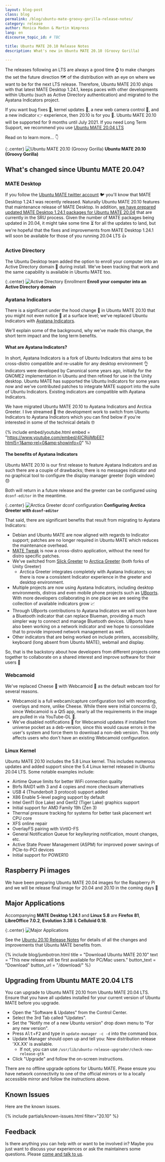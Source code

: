 ```yaml
---
layout: blog-post
class: blog
permalink: /blog/ubuntu-mate-groovy-gorilla-release-notes/
category: release
author: Monica Madon & Martin Wimpress
lang: en
discourse_topic_id: # TBC

title: Ubuntu MATE 20.10 Release Notes
description: What's new in Ubuntu MATE 20.10 (Groovy Gorilla)

---
```


The releases following an LTS are always a good time ⌚ to make changes the set
the future direction 🗺️ of the distribution with an eye on where we want to be for
the next LTS release. Therefore, Ubuntu MATE 20.10 ships with that latest MATE
Desktop 1.24.1, keeps paces with other developments within Ubuntu (such as
Active Directory authentication) and migrated to the Ayatana Indicators project.

If you want bug fixes :bug:, kernel updates :corn:, a new web camera control :movie_camera:,
and a new indicator :point_right: experience, then 20.10 is for you :tada:. Ubuntu MATE 20.10
will be supported for 9 months until July 2021. If you need Long Term
Support, we recommend you use [Ubuntu MATE 20.04 LTS](website!)

Read on to learn more... :point_down:

{:.center}
![Ubuntu MATE 20.10 (Groovy Gorilla)](/images/blog/groovy/groovy-gorilla-desktop.png)
**Ubuntu MATE 20.10 (Groovy Gorilla)**

## What's changed since Ubuntu MATE 20.04?

### MATE Desktop

If you follow the [Ubuntu MATE twitter account](https://twitter.com/ubuntu_mate) 🐦
you'll know that MATE Desktop 1.24.1 was recently released. Naturally Ubuntu
MATE 20.10 features that maintenance release of MATE Desktop. In addition, [we
have prepared updated MATE Desktop 1.24.1 packages for Ubuntu MATE 20.04](https://pad.lv/1891891)
that are currently in the SRU process. Given the number of MATE packages being
updated in 20.04, it might take some time ⏳ for all the updates to land, but
we're hopeful that the fixes and improvements from MATE Desktop 1.24.1 will
soon be available for those of you running 20.04 LTS 👍

### Active Directory

The Ubuntu Desktop team added the option to enroll your computer into an
Active Directory domain 🔑 during install. We've been tracking that work and the
same capability is available in Ubuntu MATE too.

{:.center}
![Active Directory Enrollment](/images/blog/groovy/active-directory.png)
**Enroll your computer into an Active Directory domain**

### Ayatana Indicators

There is a significant under the hood change 🔧 in Ubuntu MATE 20.10 that you
might not even notice 👀 at a surface level; we've replaced Ubuntu Indicators
with [Ayatana Indicators](https://github.com/AyatanaIndicators).

We'll explain some of the background, why we've made this change, the short
term impact and the long term benefits.

#### What are Ayatana Indicators?

In short, Ayatana Indicators is a fork of Ubuntu Indicators that aims to be
cross-distro compatible and re-usable for any desktop environment 👌 Indicators
were developed by Canonical some years ago, initially for the GNOME2
implementation in Ubuntu and then refined for use in the Unity desktop. Ubuntu
MATE has supported the Ubuntu Indicators for some years now and we've contributed
patches to integrate MATE support into the suite of Ubuntu Indicators. Existing
indicators are compatible with Ayatana Indicators.

We have migrated Ubuntu MATE 20.10 to Ayatana Indicators and Arctica Greeter. I
live streamed 📡 the development work to switch from Ubuntu Indicators to
Ayatana Indicators which you can find below if you're interested in some of the
technical details 🤓

{% include embed/youtube.html
    embed = "https://www.youtube.com/embed/4ICRjjjMbEE?html5=1&amp;rel=0&amp;showinfo=0"
%}

#### The benefits of Ayatana Indicators

Ubuntu MATE 20.10 is our first release to feature Ayatana Indicators and as
such there are a couple of drawbacks; there is no messages indicator and no
graphical tool to configure the display manager greeter (login window) 😞

Both will return in a future release and the greeter can be configured
using `dconf-editor` in the meantime.

{:.center}
![Arctica Greeter dconf configuration](/images/blog/groovy/arctica-greeter-dconf.png)
**Configuring Arctica Greeter with `dconf-editor`**

That said, there are significant benefits that result from migrating to Ayatana
Indicators:

  * Debian and Ubuntu MATE are now aligned with regards to Indicator support; patches are no longer required in Ubuntu MATE which reduces the maintenance overhead.
  * [MATE Tweak](https://github.com/ubuntu-mate/mate-tweak) is now a cross-distro application, without the need for distro specific patches.
  * We've switched from [Slick Greeter](https://github.com/linuxmint/slick-greeter) to [Arctica Greeter](https://github.com/ArcticaProject/arctica-greeter) (both forks of Unity Greeter)
    * Arctica Greeter integrates completely with Ayatana Indicators; so there is now a consistent Indicator experience in the greeter and desktop environment.
  * Multiple projects are now using Ayatana Indicators, including desktop environments, distros and even mobile phone projects such as [UBports](https://ubports.com/). With more developers collaborating in one place we are seeing the collection of available indicators grow 📈
  * Through UBports contributions to Ayatana Indicators we will soon have a Bluetooth indicator that can replace Blueman, providing a much simpler way to connect and manage Bluetooth devices. UBports have also been working on a network indicator and we hope to consolidate that to provide improved network management as well.
  * Other indicators that are being worked on include printers, accessibility, keyboard (long absent from Ubuntu MATE), webmail and display.

So, that is the backstory about how developers from different projects come together to collaborate on a shared interest and improve software for their users 💪

### Webcamoid

We've replaced Cheese :cheese: with Webcamoid :movie_camera: as the default webcam tool for
several reasons.

  * Webcamoid is a full webcam/capture configuration tool with recording, overlays and more, unlike Cheese. While there were initial concerns :pensive:, since
Webcamoid is a Qt5 app, nearly all the requirements in the image are pulled in via YouTube-DL :tada:.
  * We've disabled notifications :bell: for Webcamoid updates if installed from universe pocket as a deb-version, since this would cause errors in the  user's system and force them to download a non-deb version. This only affects users who don't have an existing Webcamoid configuration.

### Linux Kernel

Ubuntu MATE 20.10 includes the 5.8 Linux kernel. This includes numerous
updates and added support since the 5.4 Linux kernel released in
Ubuntu 20.04 LTS. Some notable examples include:

* Airtime Queue limits for better WiFi connection quality
* Btrfs RAID1 with 3 and 4 copies and more checksum alternatives
* USB 4 (Thunderbolt 3 protocol) support added
* X86 Enable 5-level paging support by default
* Intel Gen11 (Ice Lake) and Gen12 (Tiger Lake) graphics support
* Initial support for AMD Family 19h (Zen 3)
* Thermal pressure tracking for systems for better task placement wrt CPU core
* XFS online repair
* OverlayFS pairing with VirtIO-FS
* General Notification Queue for key/keyring notification, mount changes, etc.
* Active State Power Management (ASPM) for improved power savings of PCIe-to-PCI devices
* Initial support for POWER10

## Raspberry Pi images

We have been preparing Ubuntu MATE 20.04 images for the Raspberry Pi and
we will be release final image for 20.04 and 20.10 in the coming days 🙂

## Major Applications

Accompanying **MATE Desktop 1.24.1** and **Linux 5.8** are **Firefox
81**, **LibreOffice 7.0.2**, **Evolution 3.38** & **Celluloid 0.18**.

{:.center}
![Major Applications](/images/blog/groovy/versions.png)

See the [Ubuntu 20.10 Release Notes](https://discourse.ubuntu.com/t/groovy-gorilla-release-notes/15533)
for details of all the changes and improvements that Ubuntu MATE benefits from.

{% include blog/jumbotron.html
    title = "Download Ubuntu MATE 20.10"
    text = "This new release will be first available for PC/Mac users."
    button_text = "Download"
    button_url = "/download/"
%}

## Upgrading from Ubuntu MATE 20.04 LTS

You can upgrade to Ubuntu MATE 20.10 from Ubuntu MATE 20.04 LTS. Ensure that you
have all updates installed for your current version of Ubuntu MATE before you
upgrade.

  * Open the "Software & Updates" from the Control Center.
  * Select the 3rd Tab called "Updates".
  * Set the "Notify me of a new Ubuntu version" drop down menu to "For any new version".
  * Press <kbd>Alt</kbd>+<kbd>F2</kbd> and type in `update-manager -c -d` into the command box.
  * Update Manager should open up and tell you: New distribution release 'XX.XX' is available.
    * If not, you can use `/usr/lib/ubuntu-release-upgrader/check-new-release-gtk`
  * Click "Upgrade" and follow the on-screen instructions.

There are no offline upgrade options for Ubuntu MATE. Please ensure you have
network connectivity to one of the official mirrors or to a locally accessible
mirror and follow the instructions above.


## Known Issues

Here are the known issues.

{% include partials/known-issues.html filter="20.10" %}


## Feedback

Is there anything you can help with or want to be involved in? Maybe you just
want to discuss your experiences or ask the maintainers some questions. Please
[come and talk to us](https://ubuntu-mate.community/).

